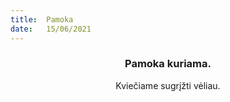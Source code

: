 ```yaml
---
title:  Pamoka
date:   15/06/2021
---
```


### <center>Pamoka kuriama.</center>
<center>Kviečiame sugrįžti vėliau.</center>
